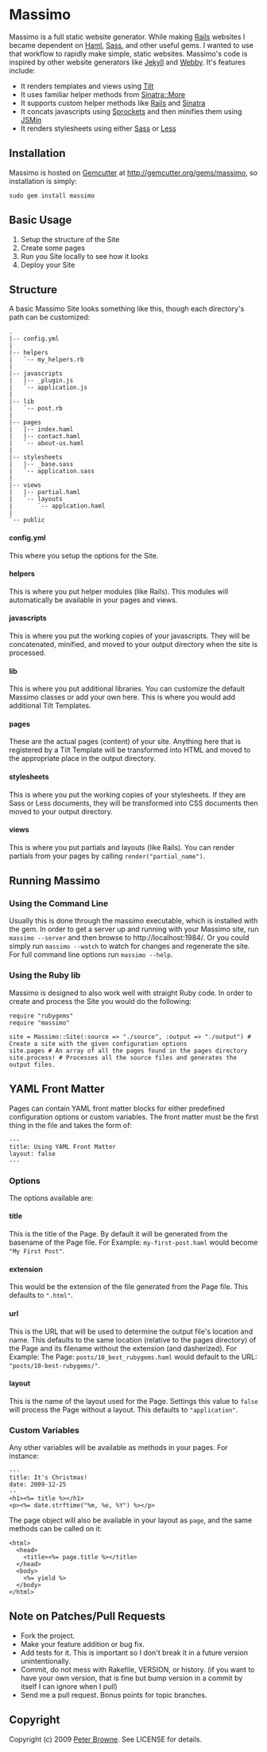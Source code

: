 # Massimo

Massimo is a full static website generator. While making [Rails](http://rubyonrails.org/) websites I became dependent on [Haml](http://haml-lang.com/), [Sass](http://sass-lang.com/), and other useful gems. I wanted to use that workflow to rapidly make simple, static websites. Massimo's code is inspired by other website generators like [Jekyll](http://github.com/mojombo/jekyll) and [Webby](http://webby.rubyforge.org/). It's features include:

* It renders templates and views using [Tilt](http://github.com/rtomayko/tilt)
* It uses familiar helper methods from [Sinatra::More](http://github.com/nesquena/sinatra_more)
* It supports custom helper methods like [Rails](http://rubyonrails.org/) and [Sinatra](http://www.sinatrarb.com/)
* It concats javascripts using [Sprockets](http://getsprockets.org/)
  and then minifies them using [JSMin](http://github.com/rgrove/jsmin)
* It renders stylesheets using either [Sass](http://sass-lang.com/) or [Less](http://lesscss.org/)


## Installation

Massimo is hosted on [Gemcutter](http://gemcutter.org/) at http://gemcutter.org/gems/massimo, so installation is simply:

    sudo gem install massimo
 
 
## Basic Usage

1. Setup the structure of the Site
2. Create some pages
3. Run you Site locally to see how it looks
4. Deploy your Site


## Structure

A basic Massimo Site looks something like this, though each directory's path can be customized:

    .
    |-- config.yml
    |
    |-- helpers
    |   `-- my_helpers.rb
    |
    |-- javascripts
    |   |-- _plugin.js
    |   `-- application.js
    |
    |-- lib
    |   `-- post.rb
    |
    |-- pages
    |   |-- index.haml
    |   |-- contact.haml
    |   `-- about-us.haml
    |
    |-- stylesheets
    |   |-- _base.sass
    |   `-- application.sass
    |
    |-- views
    |   |-- partial.haml
    |   `-- layouts
    |       `-- applcation.haml
    |
    `-- public
  
#### config.yml

This where you setup the options for the Site.

#### helpers

This is where you put helper modules (like Rails). This modules will automatically be available in your pages and views.

#### javascripts

This is where you put the working copies of your javascripts. They will be concatenated, minified, and moved to your output directory when the site is processed.

#### lib

This is where you put additional libraries. You can customize the default Massimo classes or add your own here. This is where you would add additional Tilt Templates.

#### pages

These are the actual pages (content) of your site. Anything here that is registered by a Tilt Template will be transformed into HTML and moved to the appropriate place in the output directory.

#### stylesheets

This is where you put the working copies of your stylesheets. If they are Sass or Less documents, they will be transformed into CSS documents then moved to your output directory.

#### views

This is where you put partials and layouts (like Rails). You can render partials from your pages by calling `render("partial_name")`.


## Running Massimo

### Using the Command Line
  
Usually this is done through the massimo executable, which is installed with the gem. In order to get a server up and running with your Massimo site, run `massimo --server` and then browse to http://localhost:1984/. Or you could simply run `massimo --watch` to watch for changes and regenerate the site. For full command line options run `massimo --help`.

### Using the Ruby lib

Massimo is designed to also work well with straight Ruby code. In order to create and process the Site you would do the following:

    require "rubygems"
    require "massimo"
    
    site = Massimo::Site(:source => "./source", :output => "./output") # Create a site with the given configuration options
    site.pages # An array of all the pages found in the pages directory
    site.process! # Processes all the source files and generates the output files.


## YAML Front Matter

Pages can contain YAML front matter blocks for either predefined configuration options or custom variables. The front matter must be the first thing in the file and takes the form of:

    ---
    title: Using YAML Front Matter
    layout: false
    ---

### Options
    
The options available are:

#### title

This is the title of the Page. By default it will be generated from the basename of the Page file. For Example: `my-first-post.haml` would become `"My First Post"`.

#### extension

This would be the extension of the file generated from the Page file. This defaults to `".html"`.

#### url

This is the URL that will be used to determine the output file's location and name. This defaults to the same location (relative to the pages directory) of the Page and its filename without the extension (and dasherized). For Example: The Page: `posts/10_best_rubygems.haml` would default to the URL: `"posts/10-best-rubygems/"`.

#### layout

This is the name of the layout used for the Page. Settings this value to `false` will process the Page without a layout. This defaults to `"application"`.

### Custom Variables
    
Any other variables will be available as methods in your pages. For instance:

    ---
    title: It's Christmas!
    date: 2009-12-25
    --
    <h1><%= title %></h1>
    <p><%= date.strftime("%m, %e, %Y") %></p>
    
The page object will also be available in your layout as `page`, and the same methods can be called on it:

    <html>
      <head>
        <title><%= page.title %></title>
      </head>
      <body>
        <%= yield %>
      </body>
    </html>


## Note on Patches/Pull Requests
 
* Fork the project.
* Make your feature addition or bug fix.
* Add tests for it. This is important so I don't break it in a
  future version unintentionally.
* Commit, do not mess with Rakefile, VERSION, or history.
  (if you want to have your own version, that is fine but
  bump version in a commit by itself I can ignore when I pull)
* Send me a pull request. Bonus points for topic branches.


## Copyright

Copyright (c) 2009 [Peter Browne](http://petebrowne.com). See LICENSE for details.
